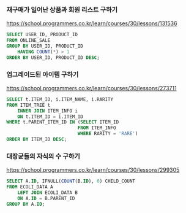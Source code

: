 ### 재구매가 일어난 상품과 회원 리스트 구하기
https://school.programmers.co.kr/learn/courses/30/lessons/131536

```sql
SELECT USER_ID, PRODUCT_ID
FROM ONLINE_SALE
GROUP BY USER_ID, PRODUCT_ID
    HAVING COUNT(*) > 1
ORDER BY USER_ID, PRODUCT_ID DESC;
```


### 업그레이드된 아이템 구하기
https://school.programmers.co.kr/learn/courses/30/lessons/273711

```sql
SELECT t.ITEM_ID, i.ITEM_NAME, i.RARITY
FROM ITEM_TREE t
    INNER JOIN ITEM_INFO i
    ON t.ITEM_ID = i.ITEM_ID
WHERE t.PARENT_ITEM_ID IN (SELECT ITEM_ID
                          FROM ITEM_INFO
                          WHERE RARITY = 'RARE')
ORDER BY ITEM_ID DESC;
```


### 대장균들의 자식의 수 구하기
https://school.programmers.co.kr/learn/courses/30/lessons/299305

```sql
SELECT A.ID, IFNULL(COUNT(B.ID), 0) CHILD_COUNT
FROM ECOLI_DATA A
    LEFT JOIN ECOLI_DATA B
    ON A.ID = B.PARENT_ID
GROUP BY A.ID;
```
